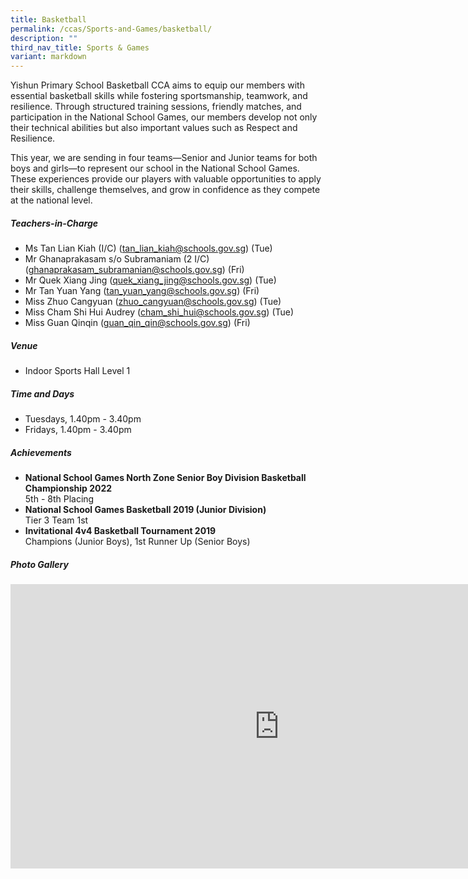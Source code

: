 ```yaml
---
title: Basketball
permalink: /ccas/Sports-and-Games/basketball/
description: ""
third_nav_title: Sports & Games
variant: markdown
---
```

Yishun Primary School Basketball CCA aims to equip our members with essential basketball skills while fostering sportsmanship, teamwork, and resilience. Through structured training sessions, friendly matches, and participation in the National School Games, our members develop not only their technical abilities but also important values such as Respect and Resilience.

This year, we are sending in four teams—Senior and Junior teams for both boys and girls—to represent our school in the National School Games. These experiences provide our players with valuable opportunities to apply their skills, challenge themselves, and grow in confidence as they compete at the national level.

##### **Teachers-in-Charge**
* Ms Tan Lian Kiah (I/C) (tan_lian_kiah@schools.gov.sg) (Tue)
* Mr Ghanaprakasam s/o Subramaniam (2 I/C) (ghanaprakasam_subramanian@schools.gov.sg) (Fri)
* Mr Quek Xiang Jing (quek_xiang_jing@schools.gov.sg) (Tue)
* Mr Tan Yuan Yang (tan_yuan_yang@schools.gov.sg) (Fri)
* Miss Zhuo Cangyuan (zhuo_cangyuan@schools.gov.sg) (Tue)
* Miss Cham Shi Hui Audrey (cham_shi_hui@schools.gov.sg) (Tue)
* Miss Guan Qinqin (guan_qin_qin@schools.gov.sg) (Fri)

##### **Venue**
* Indoor Sports Hall Level 1

##### **Time and Days**
* Tuesdays, 1.40pm - 3.40pm
* Fridays, 1.40pm - 3.40pm

##### **Achievements**
* **National School Games North Zone Senior Boy Division Basketball Championship 2022**<br>5th - 8th Placing
*  **National School Games Basketball 2019 (Junior Division)**
<br>Tier 3 Team 1st
* **Invitational 4v4 Basketball Tournament 2019**<br>Champions (Junior Boys), 1st Runner Up (Senior Boys)

##### **Photo Gallery**

<iframe src="https://docs.google.com/presentation/d/e/2PACX-1vT2bThRRgHtGWf1R-_jfBnPufVVf4FCToFcPScYTRxz6xILmSfmFCMBL5ULtx_hEIyPUBBPSzcB0gbx/embed?start=true&amp;loop=true&amp;delayms=5000" frameborder="0" width="860" height="455" allowfullscreen="true"></iframe>